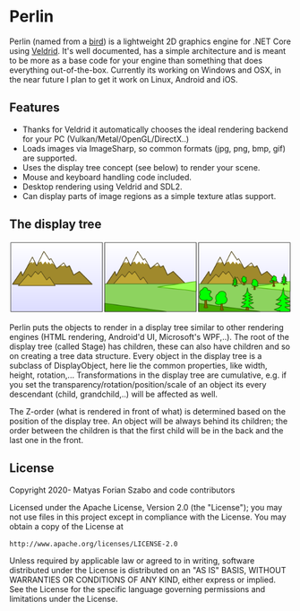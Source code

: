 # Perlin

Perlin (named from a [bird](https://en.wikipedia.org/wiki/Perlin_(falconry))) is a lightweight 2D graphics engine for .NET Core using [Veldrid](https://veldrid.dev/). It's well documented, has a simple architecture and is meant to be more as a base code for your engine than something that does everything out-of-the-box. Currently its working on Windows and OSX, in the near future I plan to get it work on Linux, Android and iOS.

## Features

- Thanks for Veldrid it automatically chooses the ideal rendering backend for your PC (Vulkan/Metal/OpenGL/DirectX..)
- Loads images via ImageSharp, so common formats (jpg, png, bmp, gif) are supported.
- Uses the display tree concept (see below) to render your scene.
- Mouse and keyboard handling code included.
- Desktop rendering using Veldrid and SDL2.
- Can display parts of image regions as a simple texture atlas support.

## The display tree

![painter's algorithm in steps. Image from Wikipedia](Painters_algorithm.png)

Perlin puts the objects to render in a display tree similar to other rendering engines (HTML rendering, Android'd UI, Microsoft's WPF,..). The root of the display tree (called Stage) has children, these can also have children and so on creating a tree data structure. Every object in the display tree is a subclass of DisplayObject, here lie the common properties, like width, height, rotation,... Transformations in the display tree are cumulative, e.g. if you set the transparency/rotation/position/scale of an object its every descendant (child, grandchild,..) will be affected as well.

The Z-order (what is rendered in front of what) is determined based on the position of the display tree. An object will be always behind its children; the order between the children is that the first child will be in the back and the last one in the front.

## License

Copyright 2020- Matyas Forian Szabo and code contributors

Licensed under the Apache License, Version 2.0 (the "License");
you may not use files in this project except in compliance with the License.
You may obtain a copy of the License at

    http://www.apache.org/licenses/LICENSE-2.0

Unless required by applicable law or agreed to in writing, software
distributed under the License is distributed on an "AS IS" BASIS,
WITHOUT WARRANTIES OR CONDITIONS OF ANY KIND, either express or implied.
See the License for the specific language governing permissions and
limitations under the License.
